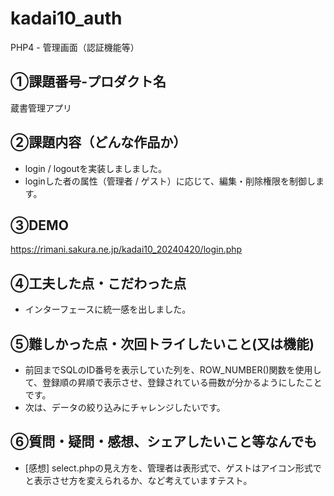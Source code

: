 # kadai10_auth
PHP4 - 管理画面（認証機能等）
## ①課題番号-プロダクト名
蔵書管理アプリ

## ②課題内容（どんな作品か）
- login / logoutを実装しましました。
- loginした者の属性（管理者 / ゲスト）に応じて、編集・削除権限を制御します。

## ③DEMO
https://rimani.sakura.ne.jp/kadai10_20240420/login.php

## ④工夫した点・こだわった点
- インターフェースに統一感を出しました。

## ⑤難しかった点・次回トライしたいこと(又は機能)
- 前回までSQLのID番号を表示していた列を、ROW_NUMBER()関数を使用して、登録順の昇順で表示させ、登録されている冊数が分かるようにしたことです。
- 次は、データの絞り込みにチャレンジしたいです。

## ⑥質問・疑問・感想、シェアしたいこと等なんでも
- [感想] select.phpの見え方を、管理者は表形式で、ゲストはアイコン形式でと表示させ方を変えられるか、など考えていますテスト。
